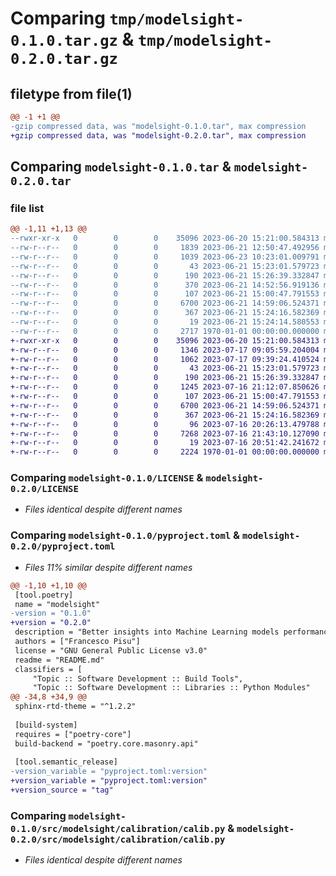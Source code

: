 # Comparing `tmp/modelsight-0.1.0.tar.gz` & `tmp/modelsight-0.2.0.tar.gz`

## filetype from file(1)

```diff
@@ -1 +1 @@
-gzip compressed data, was "modelsight-0.1.0.tar", max compression
+gzip compressed data, was "modelsight-0.2.0.tar", max compression
```

## Comparing `modelsight-0.1.0.tar` & `modelsight-0.2.0.tar`

### file list

```diff
@@ -1,11 +1,13 @@
--rwxr-xr-x   0        0        0    35096 2023-06-20 15:21:00.584313 modelsight-0.1.0/LICENSE
--rw-r--r--   0        0        0     1839 2023-06-21 12:50:47.492956 modelsight-0.1.0/README.md
--rw-r--r--   0        0        0     1039 2023-06-23 10:23:01.009791 modelsight-0.1.0/pyproject.toml
--rw-r--r--   0        0        0       43 2023-06-21 15:23:01.579723 modelsight-0.1.0/src/modelsight/.gitignore
--rw-r--r--   0        0        0      190 2023-06-21 15:26:39.332847 modelsight-0.1.0/src/modelsight/__init__.py
--rw-r--r--   0        0        0      370 2023-06-21 14:52:56.919136 modelsight-0.1.0/src/modelsight/_typing.py
--rw-r--r--   0        0        0      107 2023-06-21 15:00:47.791553 modelsight-0.1.0/src/modelsight/calibration/__init__.py
--rw-r--r--   0        0        0     6700 2023-06-21 14:59:06.524371 modelsight-0.1.0/src/modelsight/calibration/calib.py
--rw-r--r--   0        0        0      367 2023-06-21 15:24:16.582369 modelsight-0.1.0/src/modelsight/config.py
--rw-r--r--   0        0        0       19 2023-06-21 15:24:14.580553 modelsight-0.1.0/src/modelsight/settings.toml
--rw-r--r--   0        0        0     2717 1970-01-01 00:00:00.000000 modelsight-0.1.0/PKG-INFO
+-rwxr-xr-x   0        0        0    35096 2023-06-20 15:21:00.584313 modelsight-0.2.0/LICENSE
+-rw-r--r--   0        0        0     1346 2023-07-17 09:05:59.204004 modelsight-0.2.0/README.md
+-rw-r--r--   0        0        0     1062 2023-07-17 09:39:24.410524 modelsight-0.2.0/pyproject.toml
+-rw-r--r--   0        0        0       43 2023-06-21 15:23:01.579723 modelsight-0.2.0/src/modelsight/.gitignore
+-rw-r--r--   0        0        0      190 2023-06-21 15:26:39.332847 modelsight-0.2.0/src/modelsight/__init__.py
+-rw-r--r--   0        0        0     1245 2023-07-16 21:12:07.850626 modelsight-0.2.0/src/modelsight/_typing.py
+-rw-r--r--   0        0        0      107 2023-06-21 15:00:47.791553 modelsight-0.2.0/src/modelsight/calibration/__init__.py
+-rw-r--r--   0        0        0     6700 2023-06-21 14:59:06.524371 modelsight-0.2.0/src/modelsight/calibration/calib.py
+-rw-r--r--   0        0        0      367 2023-06-21 15:24:16.582369 modelsight-0.2.0/src/modelsight/config.py
+-rw-r--r--   0        0        0       96 2023-07-16 20:26:13.479788 modelsight-0.2.0/src/modelsight/curves/__init__.py
+-rw-r--r--   0        0        0     7268 2023-07-16 21:43:10.127090 modelsight-0.2.0/src/modelsight/curves/roc.py
+-rw-r--r--   0        0        0       19 2023-07-16 20:51:42.241672 modelsight-0.2.0/src/modelsight/settings.toml
+-rw-r--r--   0        0        0     2224 1970-01-01 00:00:00.000000 modelsight-0.2.0/PKG-INFO
```

### Comparing `modelsight-0.1.0/LICENSE` & `modelsight-0.2.0/LICENSE`

 * *Files identical despite different names*

### Comparing `modelsight-0.1.0/pyproject.toml` & `modelsight-0.2.0/pyproject.toml`

 * *Files 11% similar despite different names*

```diff
@@ -1,10 +1,10 @@
 [tool.poetry]
 name = "modelsight"
-version = "0.1.0"
+version = "0.2.0"
 description = "Better insights into Machine Learning models performance"
 authors = ["Francesco Pisu"]
 license = "GNU General Public License v3.0"
 readme = "README.md"
 classifiers = [
     "Topic :: Software Development :: Build Tools",
     "Topic :: Software Development :: Libraries :: Python Modules"
@@ -34,8 +34,9 @@
 sphinx-rtd-theme = "^1.2.2"
 
 [build-system]
 requires = ["poetry-core"]
 build-backend = "poetry.core.masonry.api"
 
 [tool.semantic_release]
-version_variable = "pyproject.toml:version"
+version_variable = "pyproject.toml:version"
+version_source = "tag"
```

### Comparing `modelsight-0.1.0/src/modelsight/calibration/calib.py` & `modelsight-0.2.0/src/modelsight/calibration/calib.py`

 * *Files identical despite different names*

